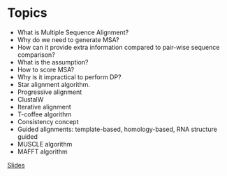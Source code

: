 # Topics

* What is Multiple Sequence Alignment?
* Why do we need to generate MSA?
* How can it provide extra information compared to pair-wise sequence comparison?
* What is the assumption?
* How to score MSA?
* Why is it impractical to perform DP?
* Star alignment algorithm.
* Progressive alignment
* ClustalW
* Iterative alignment
* T-coffee algorithm
* Consistency concept
* Guided alignments: template-based, homology-based, RNA structure guided
* MUSCLE algorithm
* MAFFT algorithm


[Slides](https://docs.google.com/presentation/d/1ZGS2xxCbquwtn_eEnxqrRTxZajJhTP-Ipi4M5wHkHn4/edit?usp=sharing)

